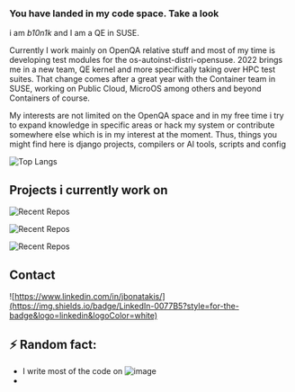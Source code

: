 ### You have landed in my code space. Take a look

i am _b10n1k_ and I am a QE in SUSE. 

Currently I work mainly on OpenQA relative stuff and most of my time is developing test modules for the os-autoinst-distri-opensuse. 2022 brings me in a new team, QE kernel and more specifically taking over HPC test suites.
That change comes after a great year with the Container team in SUSE, working on Public Cloud, MicroOS among others and beyond Containers of course.
 
My interests are not limited on the OpenQA space and in my free time i try to expand knowledge in specific areas or hack my system or contribute somewhere else which is in my interest at the moment. Thus, things you might find here is django projects, compilers or AI tools, scripts and config

![Top Langs](https://github-readme-stats.vercel.app/api/top-langs/?username=b10n1k&theme=github_dark&layout=compact&langs_count=8&hide=Makefile,Groff)

## Projects i currently work on
![Recent Repos](https://github-readme-stats.vercel.app/api/pin?username=b10n1k&repo=os-autoinst-distri-opensuse&theme=dark)

![Recent Repos](https://github-readme-stats.vercel.app/api/pin?username=b10n1k&repo=os-autoinst&theme=dark)

![Recent Repos](https://github-readme-stats.vercel.app/api/pin?username=b10n1k&repo=openQA&theme=dark)

## Contact
![https://www.linkedin.com/in/jbonatakis/](https://img.shields.io/badge/LinkedIn-0077B5?style=for-the-badge&logo=linkedin&logoColor=white) 

## ⚡ Random fact: 
- I write most of the code on ![image](https://img.shields.io/badge/Emacs-%237F5AB6.svg?&style=for-the-badge&logo=gnu-emacs&logoColor=white)
- 


<!--
**b10n1k/b10n1k** is a ✨ _special_ ✨ repository because its `README.md` (this file) appears on your GitHub profile.

Here are some ideas to get you started:

- 🔭 I’m currently working on ...
- 🌱 I’m currently learning ...
- 👯 I’m looking to collaborate on ...
- 🤔 I’m looking for help with ...
- 💬 Ask me about ...
- 📫 How to reach me: ...
- 😄 Pronouns: ...
- ⚡ Fun fact: ...
-->

